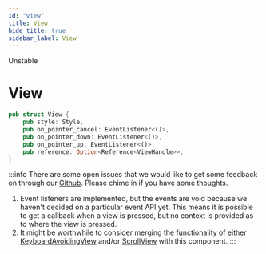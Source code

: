 ```yaml
---
id: "view"
title: View
hide_title: true
sidebar_label: View
---
```


<span className="badge badge--danger">Unstable</span>

<h1 style={{ marginTop: 0 }}>View</h1>

```rust title="Definition"
pub struct View {
    pub style: Style,
    pub on_pointer_cancel: EventListener<()>,
    pub on_pointer_down: EventListener<()>,
    pub on_pointer_up: EventListener<()>,
    pub reference: Option<Reference<ViewHandle>>,
}
```

:::info
There are some open issues that we would like to get some feedback on through
our [Github](https://github.com/polyhorn/polyhorn). Please chime in if you have
some thoughts.

1. Event listeners are implemented, but the events are void because we haven't
   decided on a particular event API yet. This means it is possible to get a
   callback when a view is pressed, but no context is provided as to where the
   view is pressed.
2. It might be worthwhile to consider merging the functionality of either
   [KeyboardAvoidingView](/components/keyboard-avoiding-view/) and/or
   [ScrollView](/components/scroll-view/) with this component.
:::